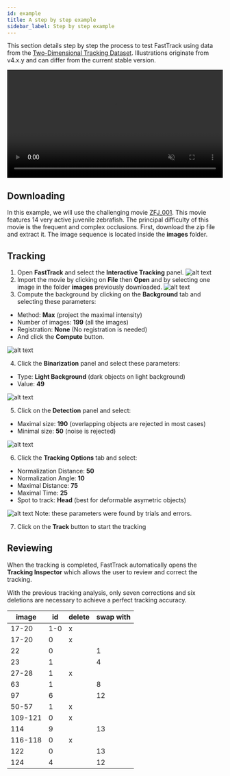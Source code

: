```yaml
---
id: example
title: A step by step example
sidebar_label: Step by step example
---
```


This section details step by step the process to test FastTrack using data from the [Two-Dimensional Tracking Dataset](http://data.ljp.upmc.fr/datasets/TD2/). Illustrations originate from v4.x.y and can differ from the current stable version.

 <video width="100%" muted autoplay controls loop>
  <source src="/UserManual/docs/assets/example_vid.webm" type="video/webm">
</video> 

## Downloading
In this example, we will use the challenging movie [ZFJ_001](http://data.ljp.upmc.fr/datasets/TD2/datasets/ZFJ_001/ZFJ_001.zip).
This movie features 14 very active juvenile zebrafish. The principal difficulty of this movie is the frequent and complex occlusions.
First, download the zip file and extract it. The image sequence is located inside the **images** folder.

## Tracking

1. Open **FastTrack** and select the **Interactive Tracking** panel. ![alt text](assets/example_0.png)
2. Import the movie by clicking on **File** then **Open** and by selecting one image in the folder **images** previously downloaded. ![alt text](assets/example_1.png)
3. Compute the background by clicking on the **Background** tab and selecting these parameters:

 * Method: **Max** (project the maximal intensity)
 * Number of images: **199** (all the images)
 * Registration: **None** (No registration is needed)
 * And click the **Compute** button. 

 ![alt text](assets/example_2.png)
   
4. Click the **Binarization** panel and select these parameters:
   
 * Type: **Light Background** (dark objects on light background)
 * Value: **49**

 ![alt text](assets/example_3.png)

5. Click on the **Detection** panel and select:

  * Maximal size: **190** (overlapping objects are rejected in most cases)
  * Minimal size: **50** (noise is rejected)

  ![alt text](assets/example_4.png)

6. Click the **Tracking Options** tab and select:

  * Normalization Distance: **50**
  * Normalization Angle: **10**
  * Maximal Distance: **75**
  * Maximal Time: **25**
  * Spot to track: **Head** (best for deformable asymetric objects)

  ![alt text](assets/example_5.png)
  Note: these parameters were found by trials and errors.

7. Click on the **Track** button to start the tracking

## Reviewing

When the tracking is completed, FastTrack automatically opens the **Tracking Inspector** which allows the user to review and correct the tracking.

With the previous tracking analysis, only seven corrections and six deletions are necessary to achieve a perfect tracking accuracy.

| image    | id    | delete    | swap with    |
| --- | --- | --- | --- |
| 17-20    | 1-0    | x    |     |
| 17-20    | 0    | x    |     |
| 22   | 0    |     | 1    |
| 23   | 1    |     | 4    |
| 27-28    | 1    | x    |     |
| 63    | 1    |     | 8    |
| 97    | 6    |     | 12    |
| 50-57    | 1    | x    |     |
| 109-121    | 0    | x    |     |
| 114    | 9    |     | 13    |
| 116-118    | 0    | x    |     |
| 122    | 0    |     | 13    |
| 124    | 4    |     | 12    |
